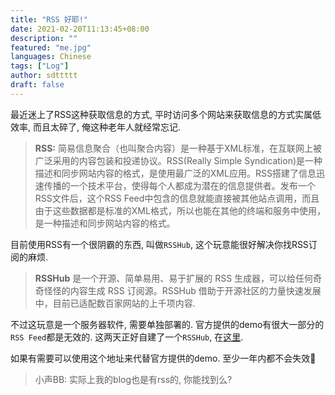 ```yaml
---
title: "RSS 好耶!"
date: 2021-02-20T11:13:45+08:00
description: ""
featured: "me.jpg"
languages: Chinese
tags: ["Log"]
author: sdttttt
draft: false
---
```


最近迷上了RSS这种获取信息的方式, 平时访问多个网站来获取信息的方式实属低效率, 而且太碎了, 俺这种老年人就经常忘记.

> **RSS:** 简易信息聚合（也叫聚合内容）是一种基于XML标准，在互联网上被广泛采用的内容包装和投递协议。RSS(Really Simple Syndication)是一种描述和同步网站内容的格式，是使用最广泛的XML应用。RSS搭建了信息迅速传播的一个技术平台，使得每个人都成为潜在的信息提供者。发布一个RSS文件后，这个RSS Feed中包含的信息就能直接被其他站点调用，而且由于这些数据都是标准的XML格式，所以也能在其他的终端和服务中使用，是一种描述和同步网站内容的格式。

目前使用RSS有一个很阴霸的东西, 叫做`RSSHub`, 这个玩意能很好解决你找RSS订阅的麻烦.

> **RSSHub** 是一个开源、简单易用、易于扩展的 RSS 生成器，可以给任何奇奇怪怪的内容生成 RSS 订阅源。RSSHub 借助于开源社区的力量快速发展中，目前已适配数百家网站的上千项内容.

不过这玩意是一个服务器软件, 需要单独部署的. 官方提供的demo有很大一部分的`RSS Feed`都是无效的. 这两天正好自建了一个`RSSHub`, 在[这里](http://118.25.6.84/).

如果有需要可以使用这个地址来代替官方提供的demo. 至少一年内都不会失效🐶

> 小声BB: 实际上我的blog也是有rss的, 你能找到么?

